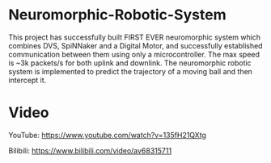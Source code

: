 # Neuromorphic-Robotic-System
This project has successfully built FIRST EVER neuromorphic system which combines DVS, SpiNNaker and a Digital Motor, and successfully established communication between them using only a microcontroller. The max speed is ~3k packets/s for both uplink and downlink. The neuromorphic robotic system is implemented to predict the trajectory of a moving ball and then intercept it. 

# Video
YouTube: https://www.youtube.com/watch?v=135fH21QXtg

Bilibili: https://www.bilibili.com/video/av68315711
